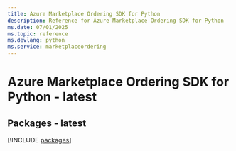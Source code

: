 ```yaml
---
title: Azure Marketplace Ordering SDK for Python
description: Reference for Azure Marketplace Ordering SDK for Python
ms.date: 07/01/2025
ms.topic: reference
ms.devlang: python
ms.service: marketplaceordering
---
```

# Azure Marketplace Ordering SDK for Python - latest
## Packages - latest
[!INCLUDE [packages](marketplace-ordering-index.md)]